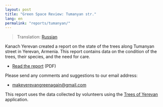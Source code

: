 ```yaml
---
layout: post
title: "Green Space Review: Tumanyan str."
lang: en
permalink: "reports/tumanyan/"
---
```

> Translation: [Russian](ru/)

Kanach Yerevan created a report on the state of the trees along Tumanyan street in Yerevan, Armenia.
This report contains data on the condition of the trees, their species, and the need for care.

- [Read the report][1] (PDF)

Please send any comments and suggestions to our email address:

- <makeyerevangreenagain@gmail.com>

This report uses the data collected by volunteers using the [Trees of Yerevan][2] application.

[1]: Kanach%20Report%20Tumanyan%20street.pdf
[2]: https://yerevan.treemaps.app/map?q=addr:%22Tumanyan%20street%22
